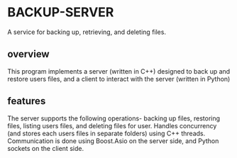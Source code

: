# BACKUP-SERVER
A service for backing up, retrieving, and deleting files.

## overview
This program implements a server (written in C++) designed to back up and restore users files, and a client to interact with the server (written in Python)

## features
The server supports the following operations- backing up files, restoring files, listing users files, and deleting files for user. Handles concurrency (and stores each users files in separate folders) using C++ threads. Communication is done using Boost.Asio on the server side, and Python sockets on the client side.
